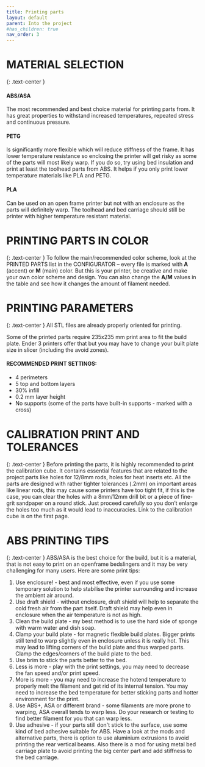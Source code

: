 ```yaml
---
title: Printing parts
layout: default
parent: Into the project
#has_children: true
nav_order: 3
---
```


# MATERIAL SELECTION
{: .text-center }

#### ABS/ASA
The most recommended and best choice material for printing parts from. It has great properties to withstand increased temperatures, repeated stress and continuous pressure.

#### PETG
Is significantly more flexible which will reduce stiffness of the frame. It has lower temperature resistance so enclosing the printer will get risky as some of the parts will most likely warp. If you do so, try using bed insulation and print at least the toolhead parts from ABS. It helps if you only print lower temperature materials like PLA and PETG.

#### PLA
Can be used on an open frame printer but not with an enclosure as the parts will definitely warp. The toolhead and bed
carriage should still be printer with higher temperature resistant material.

# PRINTING PARTS IN COLOR
{: .text-center }
To follow the main/recommended color scheme, look at the PRINTED PARTS list in the CONFIGURATOR – every file is marked with **A** (accent) or **M** (main) color. But this is your printer, be creative and make your own color scheme and design. You can also change the **A/M** values in the table and see how it changes the amount of filament needed.

# PRINTING PARAMETERS
{: .text-center }
All STL files are already properly oriented for printing.

Some of the printed parts require 235x235 mm print area to fit the build plate. Ender 3 printers offer that but you may
have to change your built plate size in slicer (including the avoid zones).

#### RECOMMENDED PRINT SETTINGS:
- 4 perimeters
- 5 top and bottom layers
- 30% infill
- 0.2 mm layer height
- No supports (some of the parts have built-in supports - marked with a cross)

# CALIBRATION PRINT AND TOLERANCES
{: .text-center }
Before printing the parts, it is highly recommended to print the calibration cube. It contains essential features that are
related to the project parts like holes for 12/8mm rods, holes for heat inserts etc. All the parts are designed with rather
tighter tolerances (.2mm) on important areas like linear rods, this may cause some printers have too tight fit, if this is the
case, you can clear the holes with a 8mm/12mm drill bit or a piece of fine-grit sandpaper on a round stick. Just proceed
carefully so you don’t enlarge the holes too much as it would lead to inaccuracies.
Link to the calibration cube is on the first page.

# ABS PRINTING TIPS
{: .text-center }
ABS/ASA is the best choice for the build, but it is a material, that is not easy to print on an openframe bedslingers and it
may be very challenging for many users. Here are some print tips:
1. Use enclosure! - best and most effective, even if you use some temporary solution to help stabilise the printer
surrounding and increase the ambient air around.
2. Use draft shield - without enclosure, draft shield will help to separate the cold fresh air from the part itself. Draft
shield may help even in enclosure when the air temperature is not as high.
3. Clean the build plate - my best method is to use the hard side of sponge with warm water and dish soap.
4. Clamp your build plate - for magnetic flexible build plates. Bigger prints still tend to warp slightly even in enclosure
unless it is really hot. This may lead to lifting corners of the build plate and thus warped parts. Clamp the
edges/corners of the build plate to the bed.
5. Use brim to stick the parts better to the bed.
6. Less is more - play with the print settings, you may need to decrease the fan speed and/or print speed.
7. More is more - you may need to increase the hotend temperature to properly melt the filament and get rid of its
internal tension. You may need to increase the bed temperature for better sticking parts and hotter environment
for the print.
8. Use ABS+, ASA or different brand - some filaments are more prone to warping, ASA overall tends to warp less. Do
your research or testing to find better filament for you that can warp less.
9. Use adhesive - if your parts still don't stick to the surface, use some kind of bed adhesive suitable for ABS.
Have a look at the mods and alternative parts, there is option to use aluminium extrusions to avoid printing the
rear vertical beams. Also there is a mod for using metal bed carriage plate to avoid printing the big center part and
add stiffness to the bed carriage.


